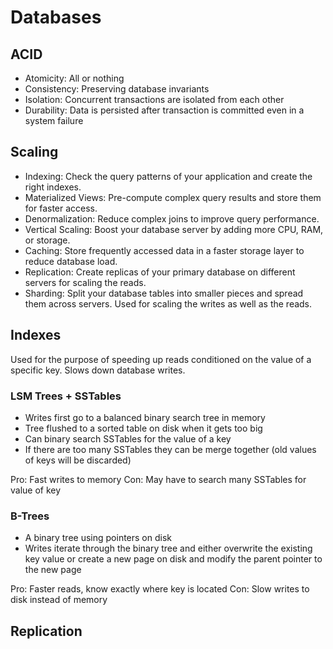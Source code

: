# Databases

## ACID

- Atomicity: All or nothing
- Consistency: Preserving database invariants
- Isolation: Concurrent transactions are isolated from each other
- Durability: Data is persisted after transaction is committed even in a system failure

## Scaling

- Indexing: Check the query patterns of your application and create the right indexes.
- Materialized Views: Pre-compute complex query results and store them for faster access.
- Denormalization: Reduce complex joins to improve query performance.
- Vertical Scaling: Boost your database server by adding more CPU, RAM, or storage.
- Caching: Store frequently accessed data in a faster storage layer to reduce database load.
- Replication: Create replicas of your primary database on different servers for scaling the reads.
- Sharding: Split your database tables into smaller pieces and spread them across servers. Used for scaling the writes as well as the reads.

## Indexes

Used for the purpose of speeding up reads conditioned on the value of a specific key.
Slows down database writes.

### LSM Trees + SSTables

- Writes first go to a balanced binary search tree in memory
- Tree flushed to a sorted table on disk when it gets too big
- Can binary search SSTables for the value of a key
- If there are too many SSTables they can be merge together (old values of keys will be discarded)

Pro: Fast writes to memory
Con: May have to search many SSTables for value of key

### B-Trees

- A binary tree using pointers on disk
- Writes iterate through the binary tree and either overwrite the existing key value or create a new page on disk and modify the parent pointer to the new page

Pro: Faster reads, know exactly where key is located
Con: Slow writes to disk instead of memory

## Replication
